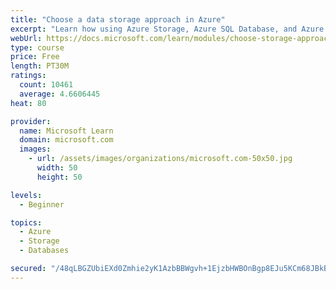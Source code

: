 ```yaml
---
title: "Choose a data storage approach in Azure"
excerpt: "Learn how using Azure Storage, Azure SQL Database, and Azure Cosmos DB - or a combination of them - for your business scenario is the best way to get the most performant solution."
webUrl: https://docs.microsoft.com/learn/modules/choose-storage-approach-in-azure/
type: course
price: Free
length: PT30M
ratings:
  count: 10461
  average: 4.6606445
heat: 80

provider:
  name: Microsoft Learn
  domain: microsoft.com
  images:
    - url: /assets/images/organizations/microsoft.com-50x50.jpg
      width: 50
      height: 50

levels:
  - Beginner

topics:
  - Azure
  - Storage
  - Databases

secured: "/48qLBGZUbiEXd0Zmhie2yK1AzbBBWgvh+1EjzbHWBOnBgp8EJu5KCm68JBkBTR5/uZvQFroKW3a1PE3Voke+DNlezsLKNleKpEfCVg9BUmorS/Eg3ywnp7np7E+D8ITZRFI1VEC7n6th5Ao85ZRkcs/naq2Oz3KmPLNJjYrhHxzx50P0RiUOfQvmVSBMAmwZLoUiD0U6F6lLZQHXG4L+6mmdBuSxIeoqbQ67mH2Ui3j6vPN+Ulrk7BfrWwNMRyY0puGNu0XT6r1fs5gxAsxQf5hgd5xVANzIKlp1YZ79DlHQmx2y6+A5aVTEqTxUQMPpfHYp62zoJKrKownvfzRA56E/rDczuxLwz0oIV8dK7gLSCR++z8nLLCxXMJ3LgLzzZgwcwtqihpeqNONS9gq+Dw2W3y+on5u7l731Qaa7J8=;H6D3X5GCgfjRan8NdW+81w=="
---
```



